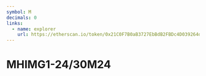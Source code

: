 ```yaml
---
symbol: M
decimals: 0
links:
  - name: explorer
    url: https://etherscan.io/token/0x21C0F7B0aB3727EbBdB2FBDc4D039264d0b5B33B
---
```


# MHIMG1-24/30M24
